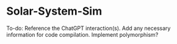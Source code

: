 # Solar-System-Sim

To-do:
Reference the ChatGPT interaction(s).
Add any necessary information for code compilation.
Implement polymorphism?